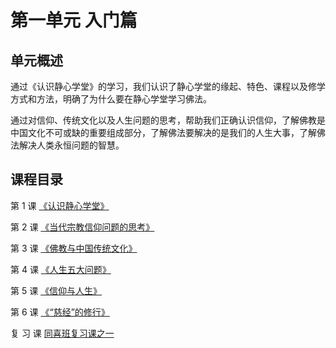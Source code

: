 # 第一单元 入门篇

## 单元概述

通过《认识静心学堂》的学习，我们认识了静心学堂的缘起、特色、课程以及修学方式和方法，明确了为什么要在静心学堂学习佛法。

通过对信仰、传统文化以及人生问题的思考，帮助我们正确认识信仰，了解佛教是中国文化不可或缺的重要组成部分，了解佛法要解决的是我们的人生大事，了解佛法解决人类永恒问题的智慧。

## 课程目录

第 1 课 [《认识静心学堂》](/同喜/第1单元信仰篇/01认识静心学堂)

第 2 课 [《当代宗教信仰问题的思考》](/同喜/第1单元信仰篇/02当代宗教信仰问题的思考)

第 3 课 [《佛教与中国传统文化》](/同喜/第1单元信仰篇/03佛教与中国传统文化)

第 4 课 [《人生五大问题》](/同喜/第1单元信仰篇/04人生五大问题)

第 5 课 [《信仰与人生》](/同喜/第1单元信仰篇/05信仰与人生)

第 6 课 [《“慈经”的修行》](/同喜/第1单元信仰篇/06慈经的修习)

复 习 课 [同喜班复习课之一](/同喜/第1单元信仰篇/同喜班复习课之一-辅助材料)
